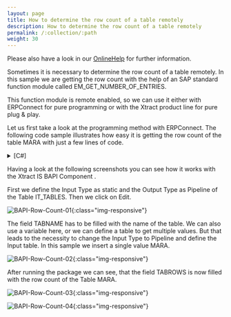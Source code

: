 ```yaml
---
layout: page
title: How to determine the row count of a table remotely
description: How to determine the row count of a table remotely
permalink: /:collection/:path
weight: 30
---
```


Please also have a look in our [OnlineHelp](https://help.theobald-software.com/en/) for further information.

Sometimes it is necessary to determine the row count of a table remotely. In this sample we are getting the row count with the help of an SAP standard function module called EM_GET_NUMBER_OF_ENTRIES.

This function module is remote enabled, so we can use it either with ERPConnect for pure programming or with the Xtract product line for pure plug & play.

Let us first take a look at the programming method with ERPConnect. The following code sample illustrates how easy it is getting the row count of the table MARA with just a few lines of code.

<details>
<summary>[C#]</summary>
{% highlight csharp %}
R3Connection con = new R3Connection("SAPServer", 00, "SAPUser", "Password", "EN", "800");
RFCFunction func = con.CreateFunction("EM_GET_NUMBER_OF_ENTRIES");
RFCStructure entrystruc = func.Tables["IT_TABLES"].AddRow();
entrystruc["TABNAME"] = "MARA";
CountFunc.Execute();
if (func.Tables["IT_TABLES"].RowCount>0)
Console.WriteLine(func.Tables["IT_TABLES"][0, "TABROWS"].ToString());
{% endhighlight %}
</details>

Having a look at the following screenshots you can see how it works with the Xtract IS BAPI Component .

First we define the Input Type as static and the Output Type as Pipeline of the Table IT_TABLES.
Then we click on Edit.

![BAPI-Row-Count-01](/img/contents/BAPI-Row-Count-01.png){:class="img-responsive"}

The field TABNAME has to be filled with the name of the table. We can also use a variable here, or we can define a table to get multiple values. But that leads to the necessity to change the Input Type to Pipeline and define the Input table. In this sample we insert a single value MARA. 

![BAPI-Row-Count-02](/img/contents/BAPI-Row-Count-02.png){:class="img-responsive"}

After running the package we can see, that the field TABROWS is now filled with the row count of the Table MARA.

![BAPI-Row-Count-03](/img/contents/BAPI-Row-Count-03.png){:class="img-responsive"}

![BAPI-Row-Count-04](/img/contents/BAPI-Row-Count-04.png){:class="img-responsive"}
